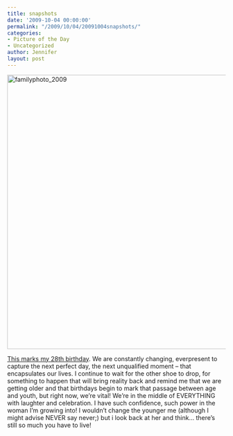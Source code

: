 ```yaml
---
title: snapshots
date: '2009-10-04 00:00:00'
permalink: "/2009/10/04/20091004snapshots/"
categories:
- Picture of the Day
- Uncategorized
author: Jennifer
layout: post
---
```


<img title="familyphoto_2009" height="633" alt="familyphoto_2009" width="950" class="alignleft size-full wp-image-449" src="http://static.squarespace.com/static/50db6bb3e4b015296cd43789/50dfa5b1e4b0dc6320e0b5ea/50dfa5b2e4b0dc6320e0b732/1254641556000/?format=original" />

[This marks my 28th birthday](http://caseybowerphotography.com/blog/). We are constantly changing, everpresent to capture the next perfect day, the next unqualified moment &#8211; that encapsulates our lives. I continue to wait for the other shoe to drop, for something to happen that will bring reality back and remind me that we are getting older and that birthdays begin to mark that passage between age and youth, but right now, we&#8217;re vital! We&#8217;re in the middle of EVERYTHING with laughter and celebration. I have such confidence, such power in the woman I&#8217;m growing into! I wouldn&#8217;t change the younger me (although I might advise NEVER say never;) but i look back at her and think&#8230; there&#8217;s still so much you have to live!
